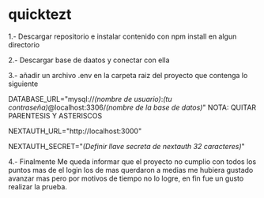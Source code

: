 # quicktezt

1.- Descargar repositorio e instalar contenido con npm install en algun directorio

2.- Descargar base de daatos y conectar con ella

3.- añadir un archivo .env en la carpeta raiz del proyecto que contenga lo siguiente

DATABASE_URL="mysql://*(nombre de usuario)*:*(tu contraseña)*@localhost:3306/*(nombre de la base de datos)*"
NOTA: QUITAR PARENTESIS Y ASTERISCOS 

NEXTAUTH_URL="http://localhost:3000"

NEXTAUTH_SECRET="*(Definir llave secreta de nextauth 32 caracteres)*"

4.- Finalmente Me queda informar que el proyecto no cumplio con todos los puntos mas de el login los de mas querdaron a medias me hubiera gustado avanzar mas
pero por motivos de tiempo no lo logre, en fin fue un gusto realizar la prueba.
